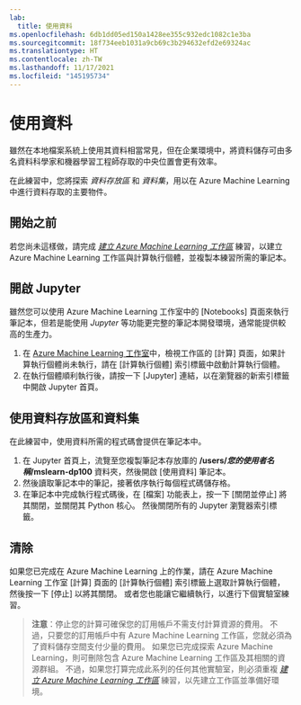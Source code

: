 ```yaml
---
lab:
  title: 使用資料
ms.openlocfilehash: 6db1dd05ed150a1428ee355c932edc1082c1e3ba
ms.sourcegitcommit: 18f734eeb1031a9cb69c3b294632efd2e69324ac
ms.translationtype: HT
ms.contentlocale: zh-TW
ms.lasthandoff: 11/17/2021
ms.locfileid: "145195734"
---
```

# <a name="work-with-data"></a>使用資料

雖然在本地檔案系統上使用其資料相當常見，但在企業環境中，將資料儲存可由多名資料科學家和機器學習工程師存取的中央位置會更有效率。

在此練習中，您將探索 *資料存放區* 和 *資料集*，用以在 Azure Machine Learning 中進行資料存取的主要物件。

## <a name="before-you-start"></a>開始之前

若您尚未這樣做，請完成 *[建立 Azure Machine Learning 工作區](01-create-a-workspace.md)* 練習，以建立 Azure Machine Learning 工作區與計算執行個體，並複製本練習所需的筆記本。

## <a name="open-jupyter"></a>開啟 Jupyter

雖然您可以使用 Azure Machine Learning 工作室中的 [Notebooks] 頁面來執行筆記本，但若是能使用 *Jupyter* 等功能更完整的筆記本開發環境，通常能提供較高的生產力。

1. 在 [Azure Machine Learning 工作室](https://ml.azure.com)中，檢視工作區的 [計算] 頁面，如果計算執行個體尚未執行，請在 [計算執行個體] 索引標籤中啟動計算執行個體。
2. 在執行個體順利執行後，請按一下 [Jupyter] 連結，以在瀏覽器的新索引標籤中開啟 Jupyter 首頁。

## <a name="work-with-datastores-and-datasets"></a>使用資料存放區和資料集

在此練習中，使用資料所需的程式碼會提供在筆記本中。

1. 在 Jupyter 首頁上，流覽至您複製筆記本存放庫的 **/users/*您的使用者名稱*/mslearn-dp100** 資料夾，然後開啟 [使用資料] 筆記本。
2. 然後讀取筆記本中的筆記，接著依序執行每個程式碼儲存格。
3. 在筆記本中完成執行程式碼後，在 [檔案] 功能表上，按一下 [關閉並停止] 將其關閉，並關閉其 Python 核心。 然後關閉所有的 Jupyter 瀏覽器索引標籤。

## <a name="clean-up"></a>清除

如果您已完成在 Azure Machine Learning 上的作業，請在 Azure Machine Learning 工作室 [計算] 頁面的 [計算執行個體] 索引標籤上選取計算執行個體，然後按一下 [停止] 以將其關閉。 或者您也能讓它繼續執行，以進行下個實驗室練習。

> **注意**：停止您的計算可確保您的訂用帳戶不需支付計算資源的費用。 不過，只要您的訂用帳戶中有 Azure Machine Learning 工作區，您就必須為了資料儲存空間支付少量的費用。 如果您已完成探索 Azure Machine Learning，則可刪除包含 Azure Machine Learning 工作區及其相關的資源群組。 不過，如果您打算完成此系列的任何其他實驗室，則必須重複 *[建立 Azure Machine Learning 工作區](01-create-a-workspace.md)* 練習，以先建立工作區並準備好環境。